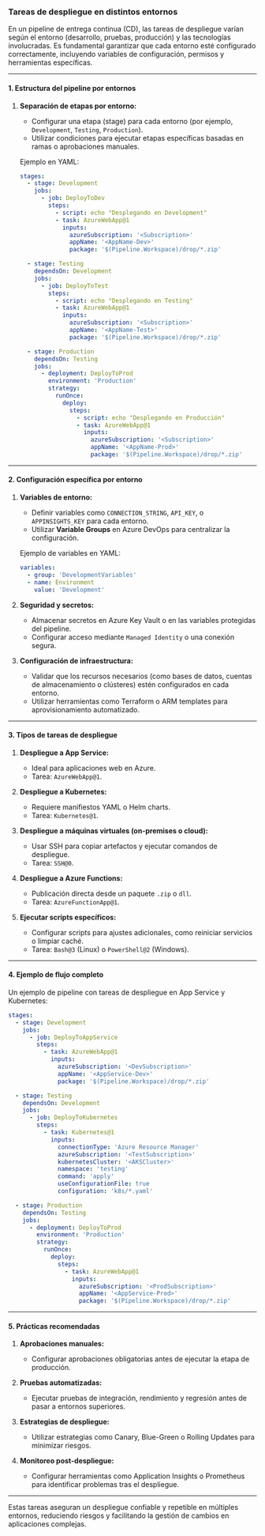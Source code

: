 ### Tareas de despliegue en distintos entornos

En un pipeline de entrega continua (CD), las tareas de despliegue varían según el entorno (desarrollo, pruebas, producción) y las tecnologías involucradas. Es fundamental garantizar que cada entorno esté configurado correctamente, incluyendo variables de configuración, permisos y herramientas específicas.

---

#### **1. Estructura del pipeline por entornos**

1. **Separación de etapas por entorno:**
   - Configurar una etapa (stage) para cada entorno (por ejemplo, `Development`, `Testing`, `Production`).
   - Utilizar condiciones para ejecutar etapas específicas basadas en ramas o aprobaciones manuales.

   Ejemplo en YAML:
   ```yaml
   stages:
     - stage: Development
       jobs:
         - job: DeployToDev
           steps:
             - script: echo "Desplegando en Development"
             - task: AzureWebApp@1
               inputs:
                 azureSubscription: '<Subscription>'
                 appName: '<AppName-Dev>'
                 package: '$(Pipeline.Workspace)/drop/*.zip'

     - stage: Testing
       dependsOn: Development
       jobs:
         - job: DeployToTest
           steps:
             - script: echo "Desplegando en Testing"
             - task: AzureWebApp@1
               inputs:
                 azureSubscription: '<Subscription>'
                 appName: '<AppName-Test>'
                 package: '$(Pipeline.Workspace)/drop/*.zip'

     - stage: Production
       dependsOn: Testing
       jobs:
         - deployment: DeployToProd
           environment: 'Production'
           strategy:
             runOnce:
               deploy:
                 steps:
                   - script: echo "Desplegando en Producción"
                   - task: AzureWebApp@1
                     inputs:
                       azureSubscription: '<Subscription>'
                       appName: '<AppName-Prod>'
                       package: '$(Pipeline.Workspace)/drop/*.zip'
   ```

---

#### **2. Configuración específica por entorno**

1. **Variables de entorno:**
   - Definir variables como `CONNECTION_STRING`, `API_KEY`, o `APPINSIGHTS_KEY` para cada entorno.
   - Utilizar **Variable Groups** en Azure DevOps para centralizar la configuración.

   Ejemplo de variables en YAML:
   ```yaml
   variables:
     - group: 'DevelopmentVariables'
     - name: Environment
       value: 'Development'
   ```

2. **Seguridad y secretos:**
   - Almacenar secretos en Azure Key Vault o en las variables protegidas del pipeline.
   - Configurar acceso mediante `Managed Identity` o una conexión segura.

3. **Configuración de infraestructura:**
   - Validar que los recursos necesarios (como bases de datos, cuentas de almacenamiento o clústeres) estén configurados en cada entorno.
   - Utilizar herramientas como Terraform o ARM templates para aprovisionamiento automatizado.

---

#### **3. Tipos de tareas de despliegue**

1. **Despliegue a App Service:**
   - Ideal para aplicaciones web en Azure.
   - Tarea: `AzureWebApp@1`.

2. **Despliegue a Kubernetes:**
   - Requiere manifiestos YAML o Helm charts.
   - Tarea: `Kubernetes@1`.

3. **Despliegue a máquinas virtuales (on-premises o cloud):**
   - Usar SSH para copiar artefactos y ejecutar comandos de despliegue.
   - Tarea: `SSH@0`.

4. **Despliegue a Azure Functions:**
   - Publicación directa desde un paquete `.zip` o `dll`.
   - Tarea: `AzureFunctionApp@1`.

5. **Ejecutar scripts específicos:**
   - Configurar scripts para ajustes adicionales, como reiniciar servicios o limpiar caché.
   - Tarea: `Bash@3` (Linux) o `PowerShell@2` (Windows).

---

#### **4. Ejemplo de flujo completo**

Un ejemplo de pipeline con tareas de despliegue en App Service y Kubernetes:

```yaml
stages:
  - stage: Development
    jobs:
      - job: DeployToAppService
        steps:
          - task: AzureWebApp@1
            inputs:
              azureSubscription: '<DevSubscription>'
              appName: '<AppService-Dev>'
              package: '$(Pipeline.Workspace)/drop/*.zip'

  - stage: Testing
    dependsOn: Development
    jobs:
      - job: DeployToKubernetes
        steps:
          - task: Kubernetes@1
            inputs:
              connectionType: 'Azure Resource Manager'
              azureSubscription: '<TestSubscription>'
              kubernetesCluster: '<AKSCluster>'
              namespace: 'testing'
              command: 'apply'
              useConfigurationFile: true
              configuration: 'k8s/*.yaml'

  - stage: Production
    dependsOn: Testing
    jobs:
      - deployment: DeployToProd
        environment: 'Production'
        strategy:
          runOnce:
            deploy:
              steps:
                - task: AzureWebApp@1
                  inputs:
                    azureSubscription: '<ProdSubscription>'
                    appName: '<AppService-Prod>'
                    package: '$(Pipeline.Workspace)/drop/*.zip'
```

---

#### **5. Prácticas recomendadas**

1. **Aprobaciones manuales:**
   - Configurar aprobaciones obligatorias antes de ejecutar la etapa de producción.

2. **Pruebas automatizadas:**
   - Ejecutar pruebas de integración, rendimiento y regresión antes de pasar a entornos superiores.

3. **Estrategias de despliegue:**
   - Utilizar estrategias como Canary, Blue-Green o Rolling Updates para minimizar riesgos.

4. **Monitoreo post-despliegue:**
   - Configurar herramientas como Application Insights o Prometheus para identificar problemas tras el despliegue.

---

Estas tareas aseguran un despliegue confiable y repetible en múltiples entornos, reduciendo riesgos y facilitando la gestión de cambios en aplicaciones complejas.